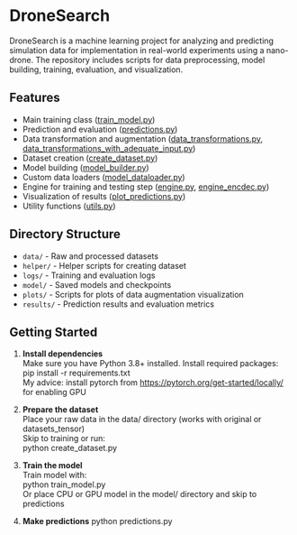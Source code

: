 # DroneSearch

DroneSearch is a machine learning project for analyzing and predicting simulation data for implementation in real-world experiments using a nano-drone.
The repository includes scripts for data preprocessing, model building, training, evaluation, and visualization.

## Features

- Main training class ([train_model.py](train_model.py))
- Prediction and evaluation ([predictions.py](predictions.py))
- Data transformation and augmentation ([data_transformations.py](data_transformations.py), [data_transformations_with_adequate_input.py](data_transformations_with_adequate_input.py))
- Dataset creation ([create_dataset.py](create_dataset.py))
- Model building ([model_builder.py](model_builder.py))
- Custom data loaders ([model_dataloader.py](model_dataloader.py))
- Engine for training and testing step ([engine.py](engine.py), [engine_encdec.py](engine_encdec.py))
- Visualization of results ([plot_predictions.py](plot_predictions.py))
- Utility functions ([utils.py](utils.py))

## Directory Structure

- `data/` - Raw and processed datasets
- `helper/` - Helper scripts for creating dataset
- `logs/` - Training and evaluation logs
- `model/` - Saved models and checkpoints
- `plots/` - Scripts for plots of data augmentation visualization
- `results/` - Prediction results and evaluation metrics

## Getting Started

1. **Install dependencies**  <br/>
   Make sure you have Python 3.8+ installed. Install required packages:<br/>
   pip install -r requirements.txt<br/>
   My advice: install pytorch from https://pytorch.org/get-started/locally/ for enabling GPU

2. **Prepare the dataset**<br/>
    Place your raw data in the data/ directory (works with original or datasets_tensor)<br/>
    Skip to training or run:<br/>
    python create_dataset.py

3. **Train the model**<br/>
    Train model with:<br/>
    python train_model.py<br/>
    Or place CPU or GPU model in the model/ directory and skip to predictions

4. **Make predictions**
    python predictions.py
